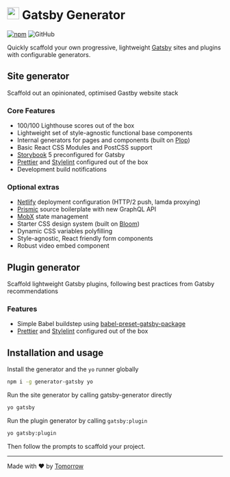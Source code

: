 <h1><img src="https://www.gatsbyjs.org/Gatsby-Monogram.svg" height="28" /> Gatsby Generator</h1>

[![npm](https://img.shields.io/npm/v/generator-gatsby)](https://www.npmjs.com/package/generator-gatsby)  ![GitHub](https://img.shields.io/github/license/tomorrowstudio/generator-gatsby)

Quickly scaffold your own progressive, lightweight [Gatsby](https://gatsbyjs.org) sites and plugins with configurable generators.

## Site generator

Scaffold out an opinionated, optimised Gastby website stack


### Core Features

- 100/100 Lighthouse scores out of the box
- Lightweight set of style-agnostic functional base components
- Internal generators for pages and components (built on [Plop](https://plopjs.com))
- Basic React CSS Modules and PostCSS support
- [Storybook](https://storybook.js.org/) 5 preconfigured for Gatsby
- [Prettier](https://prettier.io) and [Stylelint](https://github.com/stylelint/stylelint) configured out of the box
- Development build notifications

### Optional extras

- [Netlify](https://netlify.com) deployment configuration (HTTP/2 push, lamda proxying)
- [Prismic](https://prismic.io) source boilerplate with new GraphQL API
- [MobX](https://mobx.js.org/index.html) state management
- Starter CSS design system (built on [Bloom](https://bloom.tomorrowstudio.co))
- Dynamic CSS variables polyfilling
- Style-agnostic, React friendly form components
- Robust video embed component

## Plugin generator

Scaffold lightweight Gatsby plugins, following best practices from Gatsby recommendations

### Features

- Simple Babel buildstep using [babel-preset-gatsby-package](https://www.npmjs.com/package/babel-preset-gatsby-package)
- [Prettier](https://prettier.io) and [Stylelint](https://github.com/stylelint/stylelint) configured out of the box


## Installation and usage

Install the generator and the `yo` runner globally

```sh
npm i -g generator-gatsby yo
```

Run the site generator by calling gatsby-generator directly

```sh
yo gatsby
```

Run the plugin generator by calling `gatsby:plugin`

```sh
yo gatsby:plugin
```

Then follow the prompts to scaffold your project.


---

Made with ❤️ by [Tomorrow](https://tomorrowstudio.co)
